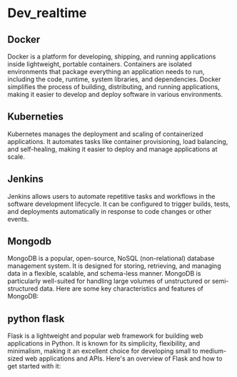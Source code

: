 # Dev_realtime
## Docker
Docker is a platform for developing, shipping, and running applications inside lightweight, portable containers. Containers are isolated environments that package everything an application needs to run, including the code, runtime, system libraries, and dependencies. Docker simplifies the process of building, distributing, and running applications, making it easier to develop and deploy software in various environments.

## Kuberneties
Kubernetes manages the deployment and scaling of containerized applications. It automates tasks like container provisioning, load balancing, and self-healing, making it easier to deploy and manage applications at scale.

## Jenkins
Jenkins allows users to automate repetitive tasks and workflows in the software development lifecycle. It can be configured to trigger builds, tests, and deployments automatically in response to code changes or other events.

## Mongodb
MongoDB is a popular, open-source, NoSQL (non-relational) database management system. It is designed for storing, retrieving, and managing data in a flexible, scalable, and schema-less manner. MongoDB is particularly well-suited for handling large volumes of unstructured or semi-structured data. Here are some key characteristics and features of MongoDB:

## python flask
Flask is a lightweight and popular web framework for building web applications in Python. It is known for its simplicity, flexibility, and minimalism, making it an excellent choice for developing small to medium-sized web applications and APIs. Here's an overview of Flask and how to get started with it:
